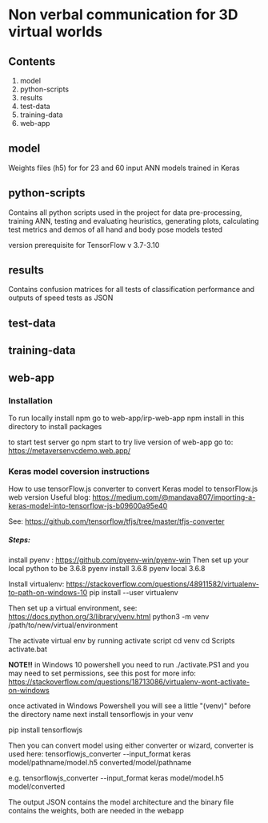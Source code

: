 # Non verbal communication for 3D virtual worlds

## Contents

1. model
2. python-scripts
3. results
4. test-data
5. training-data
6. web-app

## model

Weights files (h5) for for 23 and 60 input ANN models trained in Keras

## python-scripts

Contains all python scripts used in the project for data pre-processing, training ANN, testing and evaluating heuristics, generating plots, calculating test metrics and demos of all hand and body pose models tested

version prerequisite for TensorFlow v 3.7-3.10

## results
Contains confusion matrices for all tests of classification performance and outputs of speed tests as JSON

## test-data

## training-data

## web-app


### Installation

To run locally
install npm
go to web-app/irp-web-app
npm install in this directory to install packages

to start test server go npm start
to try live version of web-app go to: https://metaversenvcdemo.web.app/


### Keras model coversion instructions

How to use tensorFlow.js converter to convert Keras model to tensorFlow.js web version
Useful blog: https://medium.com/@mandava807/importing-a-keras-model-into-tensorflow-js-b09600a95e40

See: https://github.com/tensorflow/tfjs/tree/master/tfjs-converter

##### Steps:

install pyenv : https://github.com/pyenv-win/pyenv-win
Then set up your local python to be 3.6.8
pyenv install 3.6.8
pyenv local 3.6.8

Install virtualenv: https://stackoverflow.com/questions/48911582/virtualenv-to-path-on-windows-10
pip install --user virtualenv

Then set up a virtual environment, see: https://docs.python.org/3/library/venv.html
python3 -m venv /path/to/new/virtual/environment

The activate virtual env by running activate script
cd venv
cd Scripts
activate.bat

**NOTE!!** in Windows 10 powershell you need to run ./activate.PS1
and you may need to set permissions, see this post for more info: https://stackoverflow.com/questions/18713086/virtualenv-wont-activate-on-windows

once activated in Windows Powershell you will see a little "(venv)" before the directory name
next install tensorflowjs in your venv 

pip install tensorflowjs

Then you can convert model using either converter or wizard, converter is used here:
tensorflowjs_converter --input_format keras model/pathname/model.h5 converted/model/pathname

e.g.
tensorflowjs_converter --input_format keras model/model.h5 model/converted

The output JSON contains the model architecture and the binary file contains the weights, both are needed in the webapp




